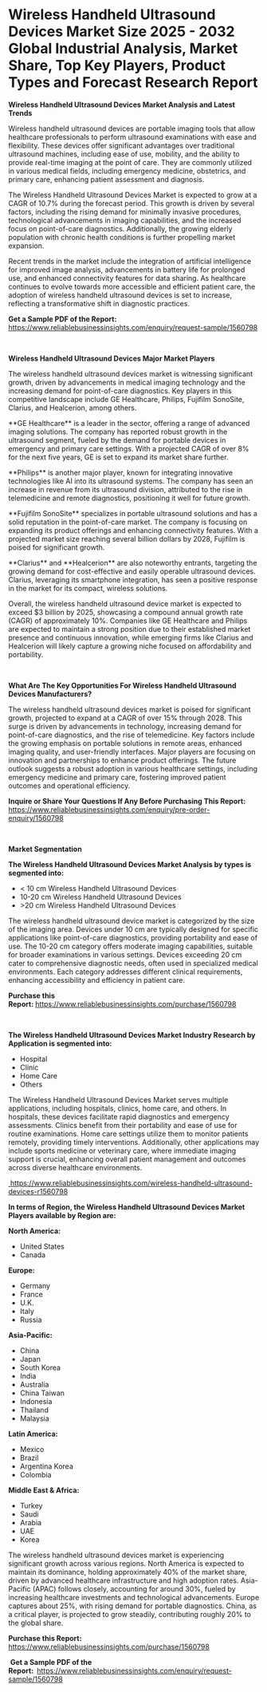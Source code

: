 <p><h1>Wireless Handheld Ultrasound Devices Market Size 2025 - 2032 Global Industrial Analysis, Market Share, Top Key Players, Product Types and Forecast Research Report</h1></p><p><strong>Wireless Handheld Ultrasound Devices Market Analysis and Latest Trends</strong></p>
<p><p>Wireless handheld ultrasound devices are portable imaging tools that allow healthcare professionals to perform ultrasound examinations with ease and flexibility. These devices offer significant advantages over traditional ultrasound machines, including ease of use, mobility, and the ability to provide real-time imaging at the point of care. They are commonly utilized in various medical fields, including emergency medicine, obstetrics, and primary care, enhancing patient assessment and diagnosis.</p><p>The Wireless Handheld Ultrasound Devices Market is expected to grow at a CAGR of 10.7% during the forecast period. This growth is driven by several factors, including the rising demand for minimally invasive procedures, technological advancements in imaging capabilities, and the increased focus on point-of-care diagnostics. Additionally, the growing elderly population with chronic health conditions is further propelling market expansion. </p><p>Recent trends in the market include the integration of artificial intelligence for improved image analysis, advancements in battery life for prolonged use, and enhanced connectivity features for data sharing. As healthcare continues to evolve towards more accessible and efficient patient care, the adoption of wireless handheld ultrasound devices is set to increase, reflecting a transformative shift in diagnostic practices.</p></p>
<p><strong>Get a Sample PDF of the Report:&nbsp;</strong> <a href="https://www.reliablebusinessinsights.com/enquiry/request-sample/1560798?utm_campaign=60&utm_medium=2&utm_source=Github&utm_content=ia&utm_term=13042025&utm_id=wireless-handheld-ultrasound-devices">https://www.reliablebusinessinsights.com/enquiry/request-sample/1560798</a></p>
<p>&nbsp;</p>
<p><strong>Wireless Handheld Ultrasound Devices Major Market Players</strong></p>
<p><p>The wireless handheld ultrasound devices market is witnessing significant growth, driven by advancements in medical imaging technology and the increasing demand for point-of-care diagnostics. Key players in this competitive landscape include GE Healthcare, Philips, Fujifilm SonoSite, Clarius, and Healcerion, among others.</p><p>**GE Healthcare** is a leader in the sector, offering a range of advanced imaging solutions. The company has reported robust growth in the ultrasound segment, fueled by the demand for portable devices in emergency and primary care settings. With a projected CAGR of over 8% for the next five years, GE is set to expand its market share further.</p><p>**Philips** is another major player, known for integrating innovative technologies like AI into its ultrasound systems. The company has seen an increase in revenue from its ultrasound division, attributed to the rise in telemedicine and remote diagnostics, positioning it well for future growth.</p><p>**Fujifilm SonoSite** specializes in portable ultrasound solutions and has a solid reputation in the point-of-care market. The company is focusing on expanding its product offerings and enhancing connectivity features. With a projected market size reaching several billion dollars by 2028, Fujifilm is poised for significant growth.</p><p>**Clarius** and **Healcerion** are also noteworthy entrants, targeting the growing demand for cost-effective and easily operable ultrasound devices. Clarius, leveraging its smartphone integration, has seen a positive response in the market for its compact, wireless solutions.</p><p>Overall, the wireless handheld ultrasound device market is expected to exceed $3 billion by 2025, showcasing a compound annual growth rate (CAGR) of approximately 10%. Companies like GE Healthcare and Philips are expected to maintain a strong position due to their established market presence and continuous innovation, while emerging firms like Clarius and Healcerion will likely capture a growing niche focused on affordability and portability.</p></p>
<p>&nbsp;</p>
<p><strong>What Are The Key Opportunities For Wireless Handheld Ultrasound Devices Manufacturers?</strong></p>
<p><p>The wireless handheld ultrasound devices market is poised for significant growth, projected to expand at a CAGR of over 15% through 2028. This surge is driven by advancements in technology, increasing demand for point-of-care diagnostics, and the rise of telemedicine. Key factors include the growing emphasis on portable solutions in remote areas, enhanced imaging quality, and user-friendly interfaces. Major players are focusing on innovation and partnerships to enhance product offerings. The future outlook suggests a robust adoption in various healthcare settings, including emergency medicine and primary care, fostering improved patient outcomes and operational efficiency.</p></p>
<p><strong>Inquire or Share Your Questions If Any Before Purchasing This Report:</strong> <a href="https://www.reliablebusinessinsights.com/enquiry/pre-order-enquiry/1560798?utm_campaign=60&utm_medium=2&utm_source=Github&utm_content=ia&utm_term=13042025&utm_id=wireless-handheld-ultrasound-devices">https://www.reliablebusinessinsights.com/enquiry/pre-order-enquiry/1560798</a></p>
<p>&nbsp;</p>
<p><strong>Market Segmentation</strong></p>
<p><strong>The Wireless Handheld Ultrasound Devices Market Analysis by types is segmented into:</strong></p>
<p><ul><li>< 10 cm Wireless Handheld Ultrasound Devices</li><li>10-20 cm Wireless Handheld Ultrasound Devices</li><li>>20 cm Wireless Handheld Ultrasound Devices</li></ul></p>
<p><p>The wireless handheld ultrasound device market is categorized by the size of the imaging area. Devices under 10 cm are typically designed for specific applications like point-of-care diagnostics, providing portability and ease of use. The 10-20 cm category offers moderate imaging capabilities, suitable for broader examinations in various settings. Devices exceeding 20 cm cater to comprehensive diagnostic needs, often used in specialized medical environments. Each category addresses different clinical requirements, enhancing accessibility and efficiency in patient care.</p></p>
<p><strong>Purchase this Report:&nbsp;</strong><a href="https://www.reliablebusinessinsights.com/purchase/1560798?utm_campaign=60&utm_medium=2&utm_source=Github&utm_content=ia&utm_term=13042025&utm_id=wireless-handheld-ultrasound-devices">https://www.reliablebusinessinsights.com/purchase/1560798</a></p>
<p>&nbsp;</p>
<p><strong>The Wireless Handheld Ultrasound Devices Market Industry Research by Application is segmented into:</strong></p>
<p><ul><li>Hospital</li><li>Clinic</li><li>Home Care</li><li>Others</li></ul></p>
<p><p>The Wireless Handheld Ultrasound Devices Market serves multiple applications, including hospitals, clinics, home care, and others. In hospitals, these devices facilitate rapid diagnostics and emergency assessments. Clinics benefit from their portability and ease of use for routine examinations. Home care settings utilize them to monitor patients remotely, providing timely interventions. Additionally, other applications may include sports medicine or veterinary care, where immediate imaging support is crucial, enhancing overall patient management and outcomes across diverse healthcare environments.</p></p>
<p><a href="https://www.reliablebusinessinsights.com/wireless-handheld-ultrasound-devices-r1560798?utm_campaign=60&utm_medium=2&utm_source=Github&utm_content=ia&utm_term=13042025&utm_id=wireless-handheld-ultrasound-devices">&nbsp;https://www.reliablebusinessinsights.com/wireless-handheld-ultrasound-devices-r1560798</a></p>
<p><strong>In terms of Region, the Wireless Handheld Ultrasound Devices Market Players available by Region are:</strong></p>
<p>
    <p> <strong> North America: </strong>
        <ul>
            <li>United States</li>
            <li>Canada</li>
        </ul>
        </p> 
    <p> <strong> Europe: </strong>
        <ul>
            <li>Germany</li>
            <li>France</li>
            <li>U.K.</li>
            <li>Italy</li>
            <li>Russia</li>
        </ul>
        </p> 
    <p> <strong> Asia-Pacific: </strong>
        <ul>
            <li>China</li>
            <li>Japan</li>
            <li>South Korea</li>
            <li>India</li>
            <li>Australia</li>
            <li>China Taiwan</li>
            <li>Indonesia</li>
            <li>Thailand</li>
            <li>Malaysia</li>
        </ul>
        </p> 
    <p> <strong> Latin America: </strong>
        <ul>
            <li>Mexico</li>
            <li>Brazil</li>
            <li>Argentina Korea</li>
            <li>Colombia</li>
        </ul>
        </p> 
    <p> <strong> Middle East & Africa: </strong>
        <ul>
            <li>Turkey</li>
            <li>Saudi</li>
            <li>Arabia</li>
            <li>UAE</li>
            <li>Korea</li>
        </ul>
    </p>
    </p>
<p><p>The wireless handheld ultrasound devices market is experiencing significant growth across various regions. North America is expected to maintain its dominance, holding approximately 40% of the market share, driven by advanced healthcare infrastructure and high adoption rates. Asia-Pacific (APAC) follows closely, accounting for around 30%, fueled by increasing healthcare investments and technological advancements. Europe captures about 25%, with rising demand for portable diagnostics. China, as a critical player, is projected to grow steadily, contributing roughly 20% to the global share.</p></p>
<p><strong>Purchase this Report: </strong><a href="https://www.reliablebusinessinsights.com/purchase/1560798?utm_campaign=60&utm_medium=2&utm_source=Github&utm_content=ia&utm_term=13042025&utm_id=wireless-handheld-ultrasound-devices">https://www.reliablebusinessinsights.com/purchase/1560798</a></p>
<p>&nbsp;<strong>Get a Sample PDF of the Report:&nbsp;&nbsp;</strong><a href="https://www.reliablebusinessinsights.com/enquiry/request-sample/1560798?utm_campaign=60&utm_medium=2&utm_source=Github&utm_content=ia&utm_term=13042025&utm_id=wireless-handheld-ultrasound-devices">https://www.reliablebusinessinsights.com/enquiry/request-sample/1560798</a></p>
<p><strong></strong></p>
<p><p></p><p></p><p></p></p>
